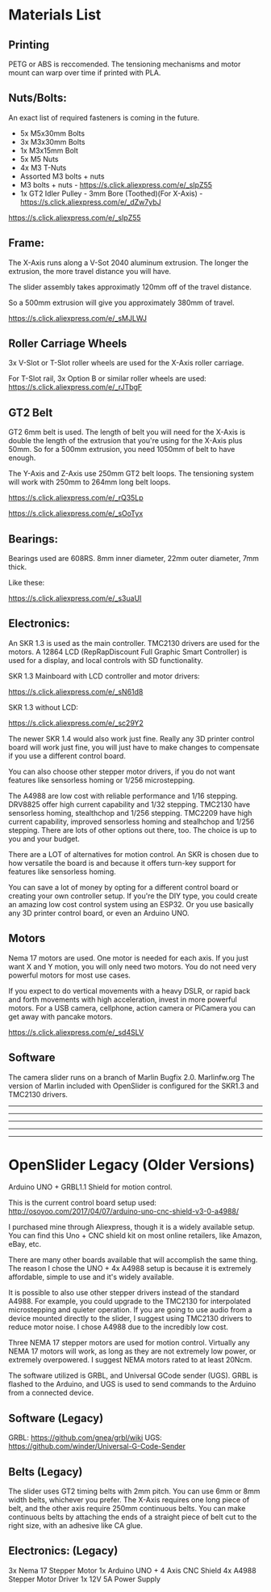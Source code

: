 # Materials List

## Printing

PETG or ABS is reccomended. The tensioning mechanisms and motor mount can warp over time if printed with PLA.

## Nuts/Bolts:

An exact list of required fasteners is coming in the future.


* 5x M5x30mm Bolts
* 3x M3x30mm Bolts
* 1x M3x15mm Bolt
* 5x M5 Nuts
* 4x M3 T-Nuts
* Assorted M3 bolts + nuts
* M3 bolts + nuts - https://s.click.aliexpress.com/e/_sIpZ55
* 1x GT2 Idler Pulley - 3mm Bore (Toothed)(For X-Axis) - https://s.click.aliexpress.com/e/_dZw7ybJ

https://s.click.aliexpress.com/e/_sIpZ55

## Frame:

The X-Axis runs along a V-Sot 2040 aluminum extrusion. The longer the extrusion, the more travel distance you will have.

The slider assembly takes approximatly 120mm off of the travel distance.

So a 500mm extrusion will give you approximately 380mm of travel.

https://s.click.aliexpress.com/e/_sMJLWJ



## Roller Carriage Wheels

3x V-Slot or T-Slot roller wheels are used for the X-Axis roller carriage.

For T-Slot rail,  3x Option B or similar roller wheels are used: https://s.click.aliexpress.com/e/_rJTbgF



## GT2 Belt
GT2 6mm belt is used.
The length of belt you will need for the X-Axis is double the length of the extrusion that you're using for the X-Axis plus 50mm.
So for a 500mm extrusion, you need 1050mm of belt to have enough.

The Y-Axis and Z-Axis use 250mm GT2 belt loops. The tensioning system will work with 250mm to 264mm long belt loops.

https://s.click.aliexpress.com/e/_rQ35Lp

https://s.click.aliexpress.com/e/_sOoTyx



## Bearings:

Bearings used are 608RS. 8mm inner diameter, 22mm outer diameter, 7mm thick.

Like these:

https://s.click.aliexpress.com/e/_s3uaUI


## Electronics:

An SKR 1.3 is used as the main controller.
TMC2130 drivers are used for the motors.
A 12864 LCD (RepRapDiscount Full Graphic Smart Controller) is used for a display, and local controls with SD functionality.

SKR 1.3 Mainboard with LCD controller and motor drivers:

https://s.click.aliexpress.com/e/_sN61d8

SKR 1.3 without LCD:

https://s.click.aliexpress.com/e/_sc29Y2

The newer SKR 1.4 would also work just fine.  Really any 3D printer control board will work just fine, you will just have to make changes to compensate if you use a different control board.

You can also choose other stepper motor drivers, if you do not want features like sensorless homing or 1/256 microstepping. 

The A4988 are low cost with reliable performance and 1/16 stepping. DRV8825 offer high current capability and 1/32 stepping. TMC2130 have sensorless homing, stealthchop and 1/256 stepping. TMC2209 have high current capability, improved sensorless homing and stealhchop and 1/256 stepping. There are lots of other options out there, too. The choice is up to you and your budget.

There are a LOT of alternatives for motion control. An SKR is chosen due to how versatile the board is and because it offers turn-key support for features like sensorless homing.

You can save a lot of money by opting for a different control board or creating your own controller setup. If you're the DIY type, you could create an amazing low cost control system using an ESP32. Or you use basically any 3D printer control board, or even an Arduino UNO.


## Motors
Nema 17 motors are used. One motor is needed for each axis. If you just want X and Y motion, you will only need two motors. 
You do not need very powerful motors for most use cases. 

If you expect to do vertical movements with a heavy DSLR, or rapid back and forth movements with high acceleration, invest in more powerful motors. For a USB camera, cellphone, action camera or PiCamera you can get away with pancake motors.

https://s.click.aliexpress.com/e/_sd4SLV


## Software

The camera slider runs on a branch of Marlin Bugfix 2.0. Marlinfw.org
The version of Marlin included with OpenSlider is configured for the SKR1.3 and TMC2130 drivers.






---------------------------------------------
----
----------------------------------------------
----
----------------------------------------------


# OpenSlider Legacy (Older Versions)
Arduino UNO + GRBL1.1 Shield for motion control.

This is the current control board setup used:
http://osoyoo.com/2017/04/07/arduino-uno-cnc-shield-v3-0-a4988/

I purchased mine through Aliexpress, though it is a widely available setup. You can find this Uno + CNC shield kit on most online retailers, like Amazon, eBay, etc.

There are many other boards available that will accomplish the same thing. The reason I chose the UNO + 4x A4988 setup is because it is extremely affordable, simple to use and it's widely available.

It is possible to also use other stepper drivers instead of the standard A4988. For example, you could upgrade to the TMC2130 for interpolated microstepping and quieter operation. If you are going to use audio from a device mounted directly to the slider, I suggest using TMC2130 drivers to reduce motor noise. I chose A4988 due to the incredibly low cost.

Three NEMA 17 stepper motors are used for motion control. Virtually any NEMA 17 motors will work, as long as they are not extremely low power, or extremely overpowered. I suggest NEMA motors rated to at least 20Ncm.

The software utilized is GRBL, and Universal GCode sender (UGS). GRBL is flashed to the Arduino, and UGS is used to send commands to the Arduino from a connected device.

## Software (Legacy)

GRBL: https://github.com/gnea/grbl/wiki
UGS: https://github.com/winder/Universal-G-Code-Sender

## Belts (Legacy)
The slider uses GT2 timing belts with 2mm pitch. You can use 6mm or 8mm width belts, whichever you prefer. The X-Axis requires one long piece of belt, and the other axis require 250mm continuous belts. You can make continuous belts by attaching the ends of a straight piece of belt cut to the right size, with an adhesive like CA glue.

## Electronics: (Legacy)
3x Nema 17 Stepper Motor
1x Arduino UNO + 4 Axis CNC Shield
4x A4988 Stepper Motor Driver
1x 12V 5A Power Supply
